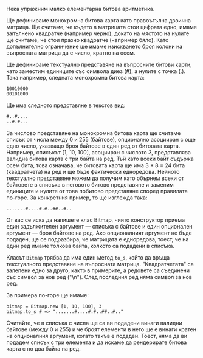Нека упражним малко елементарна битова аритметика.

Ще дефинираме монохромна битова карта като правоъгълна двоична матрица. Ще считаме, че където в матрицата стои цифрата едно, имаме запълнено квадратче (например черно), докато на мястото на нулите ще считаме, че стои празно квадратче (например бяло). Като допълнително ограничение ще имаме изискването броя колони на въпросната матрица да е число, кратно на осем.

Ще дефинираме текстуално представяне на въпросните битови карти, като заместим единиците със символа диез (#), а нулите с точка (.). Така например, следната монохромна битова карта:

    10010000
    00101000

Ще има следното представяне в текстов вид:

    #..#....
    ..#.#...

За числово представяне на монохромна битова карта ще считаме списък от числа между 0 и 255 (байтове), опционално асоцииран с още едно число, указващо броя байтове в един ред от битовата карта. Например, списъкът [1, 10, 100], асоцииран с числото 3, представлява валидна битова карта с три байта на ред. Тъй като всеки байт съдържа осем бита, това означава, че битовата карта ще има 3 * 8 = 24 бита (квадратчета) на ред и ще бъде фактически едноредова. Нейното текстуално представяне можем да получим като обърнем всеки от байтовете в списъка в неговото битово представяне и заменим единиците и нулите от това побитово представяне според правилата по-горе. За конкретния пример, то ще изглежда така:

    .......#....#.#..##..#..

От вас се иска да напишете клас Bitmap, чиито конструктор приема един задължителен аргумент — списъка с байтове и един опционален аргумент — броя байтове на ред. Ако опционалният аргумент не бъде подаден, ще се подразбира, че матрицата е едноредова, тоест, че на един ред имаме толкова байта, колкото са подадени в списъка.

Класът `Bitmap` трябва да има един метод `to_s`, който да връща текстуалното представяне на въпросната матрица. "Квадратчетата" са залепени едно за друго, както в примерите, а редовете са съединени със символ за нов ред ("\n"). След последния ред няма символ за нов ред.

За примера по-горе ще имаме:

    bitmap = Bitmap.new [1, 10, 100], 3
    bitmap.to_s # => ".......#....#.#..##..#.."

Считайте, че в списъка с числа ще са ви подадени винаги валидни байтове (между 0 и 255) и че броят елементи в него ще е винаги кратен на опционалния аргумент, когато такъв е подаден. Тоест, няма да ви подадем списък с три елемента и да искаме да рендерирате битова карта с по два байта на ред.
